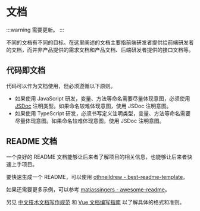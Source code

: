 # 文档

:::warning
需要更新。
:::

不同的文档有不同的目标。在这里阐述的文档主要指前端研发者提供给前端研发者的文档，而并非产品提供的需求文档和产品文档、后端研发者提供的接口文档等。

## 代码即文档

代码可以作为文档使用，但必须遵循以下原则。

- 如果使用 JavaScript 研发，变量、方法等命名需要尽量体现意图，必须使用 [JSDoc](https://jsdoc.app/) 注明类型。如果命名较难体现意图，使用 JSDoc 注明意图。
- 如果使用 TypeScript 研发，必须书写定义注明类型，变量、方法等命名需要尽量体现意图。如果命名较难体现意图，使用 JSDoc 注明意图。

## README 文档

一个良好的 README 文档能够让后来者了解项目的相关信息，也能够让后来者快速上手项目。

要快速生成一个 README，可以使用 [othneildrew - best-readme-template](https://github.com/othneildrew/Best-README-Template#readme)。

如果还需要更多示例，可以参考 [matiassingers - awesome-readme](https://github.com/matiassingers/awesome-readme#readme)。

另见 [中文技术文档写作规范](https://github.com/ruanyf/document-style-guide) 和 [Vue 文档编写指南](https://v3.cn.vuejs.org/guide/contributing/writing-guide.html) 以了解具体的格式和准则。
